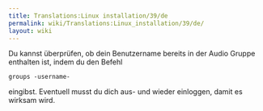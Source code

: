 ```yaml
---
title: Translations:Linux installation/39/de
permalink: wiki/Translations:Linux_installation/39/de/
layout: wiki
---
```


Du kannst überprüfen, ob dein Benutzername bereits in der Audio Gruppe
enthalten ist, indem du den Befehl

    groups -username-

eingibst. Eventuell musst du dich aus- und wieder einloggen, damit es
wirksam wird.
